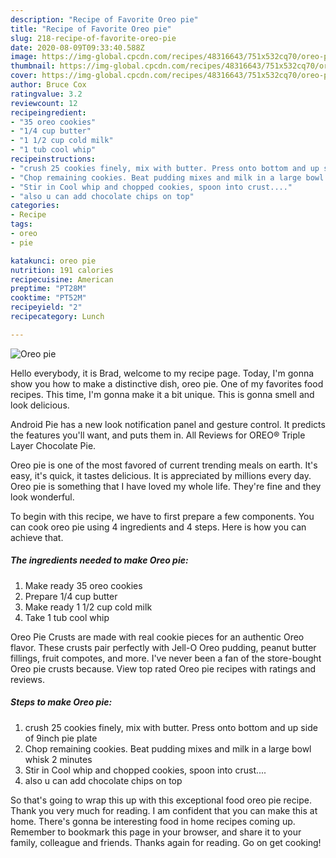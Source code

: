 ```yaml
---
description: "Recipe of Favorite Oreo pie"
title: "Recipe of Favorite Oreo pie"
slug: 218-recipe-of-favorite-oreo-pie
date: 2020-08-09T09:33:40.588Z
image: https://img-global.cpcdn.com/recipes/48316643/751x532cq70/oreo-pie-recipe-main-photo.jpg
thumbnail: https://img-global.cpcdn.com/recipes/48316643/751x532cq70/oreo-pie-recipe-main-photo.jpg
cover: https://img-global.cpcdn.com/recipes/48316643/751x532cq70/oreo-pie-recipe-main-photo.jpg
author: Bruce Cox
ratingvalue: 3.2
reviewcount: 12
recipeingredient:
- "35 oreo cookies"
- "1/4 cup butter"
- "1 1/2 cup cold milk"
- "1 tub cool whip"
recipeinstructions:
- "crush 25 cookies finely, mix with butter. Press onto bottom and up side of 9inch pie plate"
- "Chop remaining cookies. Beat pudding mixes and milk in a large bowl whisk 2 minutes"
- "Stir in Cool whip and chopped cookies, spoon into crust...."
- "also u can add chocolate chips on top"
categories:
- Recipe
tags:
- oreo
- pie

katakunci: oreo pie 
nutrition: 191 calories
recipecuisine: American
preptime: "PT28M"
cooktime: "PT52M"
recipeyield: "2"
recipecategory: Lunch

---
```



![Oreo pie](https://img-global.cpcdn.com/recipes/48316643/751x532cq70/oreo-pie-recipe-main-photo.jpg)

Hello everybody, it is Brad, welcome to my recipe page. Today, I'm gonna show you how to make a distinctive dish, oreo pie. One of my favorites food recipes. This time, I'm gonna make it a bit unique. This is gonna smell and look delicious.

Android Pie has a new look notification panel and gesture control. It predicts the features you&#39;ll want, and puts them in. All Reviews for OREO® Triple Layer Chocolate Pie.

Oreo pie is one of the most favored of current trending meals on earth. It's easy, it's quick, it tastes delicious. It is appreciated by millions every day. Oreo pie is something that I have loved my whole life. They're fine and they look wonderful.


To begin with this recipe, we have to first prepare a few components. You can cook oreo pie using 4 ingredients and 4 steps. Here is how you can achieve that.

<!--inarticleads1-->

##### The ingredients needed to make Oreo pie:

1. Make ready 35 oreo cookies
1. Prepare 1/4 cup butter
1. Make ready 1 1/2 cup cold milk
1. Take 1 tub cool whip


Oreo Pie Crusts are made with real cookie pieces for an authentic Oreo flavor. These crusts pair perfectly with Jell-O Oreo pudding, peanut butter fillings, fruit compotes, and more. I&#39;ve never been a fan of the store-bought Oreo pie crusts because. View top rated Oreo pie recipes with ratings and reviews. 

<!--inarticleads2-->

##### Steps to make Oreo pie:

1. crush 25 cookies finely, mix with butter. Press onto bottom and up side of 9inch pie plate
1. Chop remaining cookies. Beat pudding mixes and milk in a large bowl whisk 2 minutes
1. Stir in Cool whip and chopped cookies, spoon into crust....
1. also u can add chocolate chips on top




So that's going to wrap this up with this exceptional food oreo pie recipe. Thank you very much for reading. I am confident that you can make this at home. There's gonna be interesting food in home recipes coming up. Remember to bookmark this page in your browser, and share it to your family, colleague and friends. Thanks again for reading. Go on get cooking!
